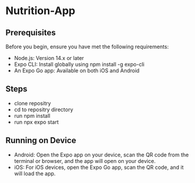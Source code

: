 # Nutrition-App


## Prerequisites
Before you begin, ensure you have met the following requirements:

- Node.js: Version 14.x or later
- Expo CLI: Install globally using npm install -g expo-cli
- An Expo Go app: Available on both iOS and Android

## Steps

- clone repositry
- cd to repositry directory
- run npm install
- run npx expo start

## Running on Device

- Android: Open the Expo app on your device, scan the QR code from the terminal or browser, and the app will open on your device.
- iOS: For iOS devices, open the Expo Go app, scan the QR code, and it will load the app.


